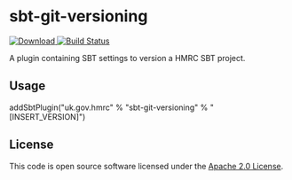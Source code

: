 # sbt-git-versioning

[ ![Download](https://api.bintray.com/packages/hmrc/sbt-plugin-releases/sbt-git-versioning/images/download.svg) ](https://bintray.com/hmrc/sbt-plugin-releases/sbt-git-versioning/_latestVersion) [![Build Status](https://travis-ci.org/hmrc/sbt-git-versioning.svg?branch=v0.8.0)](https://travis-ci.org/hmrc/sbt-git-versioning)

A plugin containing SBT settings to version a HMRC SBT project.

## Usage

addSbtPlugin("uk.gov.hmrc" % "sbt-git-versioning" % "[INSERT_VERSION]")

## License ##
 
This code is open source software licensed under the [Apache 2.0 License]("http://www.apache.org/licenses/LICENSE-2.0.html").
